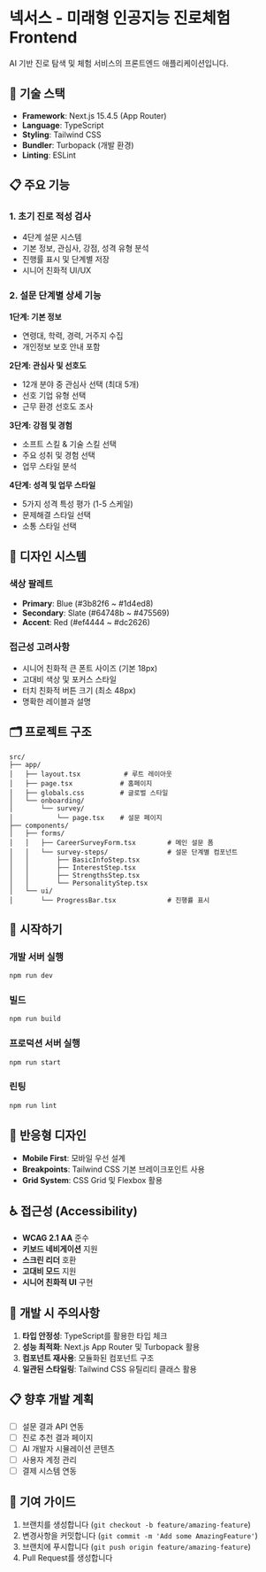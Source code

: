 # 넥서스 - 미래형 인공지능 진로체험 Frontend

AI 기반 진로 탐색 및 체험 서비스의 프론트엔드 애플리케이션입니다.

## 🚀 기술 스택

- **Framework**: Next.js 15.4.5 (App Router)
- **Language**: TypeScript
- **Styling**: Tailwind CSS
- **Bundler**: Turbopack (개발 환경)
- **Linting**: ESLint

## 📋 주요 기능

### 1. 초기 진로 적성 검사
- 4단계 설문 시스템
- 기본 정보, 관심사, 강점, 성격 유형 분석
- 진행률 표시 및 단계별 저장
- 시니어 친화적 UI/UX

### 2. 설문 단계별 상세 기능

**1단계: 기본 정보**
- 연령대, 학력, 경력, 거주지 수집
- 개인정보 보호 안내 포함

**2단계: 관심사 및 선호도**
- 12개 분야 중 관심사 선택 (최대 5개)
- 선호 기업 유형 선택
- 근무 환경 선호도 조사

**3단계: 강점 및 경험**
- 소프트 스킬 & 기술 스킬 선택
- 주요 성취 및 경험 선택
- 업무 스타일 분석

**4단계: 성격 및 업무 스타일**
- 5가지 성격 특성 평가 (1-5 스케일)
- 문제해결 스타일 선택
- 소통 스타일 선택

## 🎨 디자인 시스템

### 색상 팔레트
- **Primary**: Blue (#3b82f6 ~ #1d4ed8)
- **Secondary**: Slate (#64748b ~ #475569)
- **Accent**: Red (#ef4444 ~ #dc2626)

### 접근성 고려사항
- 시니어 친화적 큰 폰트 사이즈 (기본 18px)
- 고대비 색상 및 포커스 스타일
- 터치 친화적 버튼 크기 (최소 48px)
- 명확한 레이블과 설명

## 🗂️ 프로젝트 구조

```
src/
├── app/
│   ├── layout.tsx           # 루트 레이아웃
│   ├── page.tsx            # 홈페이지
│   ├── globals.css         # 글로벌 스타일
│   └── onboarding/
│       └── survey/
│           └── page.tsx    # 설문 페이지
├── components/
│   ├── forms/
│   │   ├── CareerSurveyForm.tsx        # 메인 설문 폼
│   │   └── survey-steps/               # 설문 단계별 컴포넌트
│   │       ├── BasicInfoStep.tsx
│   │       ├── InterestStep.tsx
│   │       ├── StrengthsStep.tsx
│   │       └── PersonalityStep.tsx
│   └── ui/
│       └── ProgressBar.tsx             # 진행률 표시
```

## 🚦 시작하기

### 개발 서버 실행
```bash
npm run dev
```

### 빌드
```bash
npm run build
```

### 프로덕션 서버 실행
```bash
npm run start
```

### 린팅
```bash
npm run lint
```

## 📱 반응형 디자인

- **Mobile First**: 모바일 우선 설계
- **Breakpoints**: Tailwind CSS 기본 브레이크포인트 사용
- **Grid System**: CSS Grid 및 Flexbox 활용

## ♿ 접근성 (Accessibility)

- **WCAG 2.1 AA** 준수
- **키보드 네비게이션** 지원
- **스크린 리더** 호환
- **고대비 모드** 지원
- **시니어 친화적 UI** 구현

## 🔧 개발 시 주의사항

1. **타입 안정성**: TypeScript를 활용한 타입 체크
2. **성능 최적화**: Next.js App Router 및 Turbopack 활용
3. **컴포넌트 재사용**: 모듈화된 컴포넌트 구조
4. **일관된 스타일링**: Tailwind CSS 유틸리티 클래스 활용

## 📋 향후 개발 계획

- [ ] 설문 결과 API 연동
- [ ] 진로 추천 결과 페이지
- [ ] AI 개발자 시뮬레이션 콘텐츠
- [ ] 사용자 계정 관리
- [ ] 결제 시스템 연동

## 🤝 기여 가이드

1. 브랜치를 생성합니다 (`git checkout -b feature/amazing-feature`)
2. 변경사항을 커밋합니다 (`git commit -m 'Add some AmazingFeature'`)
3. 브랜치에 푸시합니다 (`git push origin feature/amazing-feature`)
4. Pull Request를 생성합니다